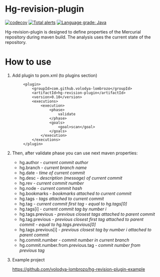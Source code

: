 # Hg-revision-plugin
[![codecov](https://codecov.io/gh/volodya-lombrozo/hg-revision-plugin/branch/master/graph/badge.svg)](https://codecov.io/gh/volodya-lombrozo/hg-revision-plugin)
[![Total alerts](https://img.shields.io/lgtm/alerts/g/volodya-lombrozo/hg-revision-plugin.svg?logo=lgtm&logoWidth=18)](https://lgtm.com/projects/g/volodya-lombrozo/hg-revision-plugin/alerts/)
[![Language grade: Java](https://img.shields.io/lgtm/grade/java/g/volodya-lombrozo/hg-revision-plugin.svg?logo=lgtm&logoWidth=18)](https://lgtm.com/projects/g/volodya-lombrozo/hg-revision-plugin/context:java)

Hg-revision-plugin is designed to define properties of the Mercurial repository during maven build.
The analysis uses the current state of the repository.
# How to use
1. Add plugin to pom.xml (to plugins section)

            <plugin>
                <groupId>com.github.volodya-lombrozo</groupId>
                <artifactId>hg-revision-plugin</artifactId>
                <version>0.10</version>
                <executions>
                    <execution>
                        <phase>
                            validate
                        </phase>
                        <goals>
                            <goal>scan</goal>
                        </goals>
                    </execution>
                </executions>
            </plugin>

2. Then, after validate phase you can use next maven properties:

    * hg.author - _current commit author_
    * hg.branch - _current branch name_
    * hg.date - _time of current commit_
    * hg.desc - _description (message) of current commit_
    * hg.rev -  _current commit number_
    * hg.node - _current commit hash_
    * hg.bookmarks - _bookmarks attached to current commit_
    * hg.tags - _tags attached to current commit_
    * hg.tag - _current commit first tag - equal to hg.tags[0]_
    * hg.tags[i] - _current commit tag by number i_
    * hg.tags.previous - _previous closest tags attached to parent commit_
    * hg.tag.previous - _previous closest first tag attached to parent commit - equal to hg.tags.previous[0]_
    * hg.tags.previous[i] - _previous closest tag by number i attached to parent commit_
    * hg.commit.number - _commit number in current branch_
    * hg.commit.number.from.previous.tag - _commit number from previous tag_

3. Example project

   https://github.com/volodya-lombrozo/hg-revision-plugin-example
